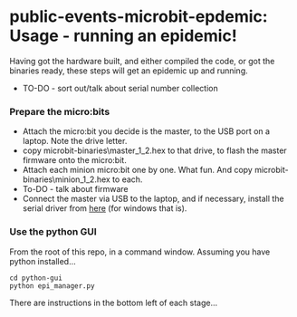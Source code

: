 # public-events-microbit-epdemic: Usage - running an epidemic!

Having got the hardware built, and either compiled the code, or
got the binaries ready, these steps will get an epidemic up and
running.

* TO-DO - sort out/talk about serial number collection

### Prepare the micro:bits

* Attach the micro:bit you decide is the master, to the USB port on a laptop. Note the drive letter.
* copy microbit-binaries\master_1_2.hex to that drive, to flash the master firmware onto the micro:bit.
* Attach each minion micro:bit one by one. What fun. And copy microbit-binaries\minion_1_2.hex to each.
* To-DO - talk about firmware
* Connect the master via USB to the laptop, and if necessary, install the serial driver from [here](https://os.mbed.com/handbook/Windows-serial-configuration)
(for windows that is).

### Use the python GUI
From the root of this repo, in a command window. Assuming you have python installed...
```
cd python-gui
python epi_manager.py
```

There are instructions in the bottom left of each stage...
